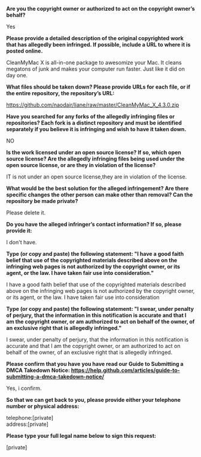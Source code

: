 **Are you the copyright owner or authorized to act on the copyright owner’s behalf?** 

Yes

**Please provide a detailed description of the original copyrighted work that has allegedly been infringed. If possible, include a URL to where it is posted online.**

CleanMyMac X is all-in-one package to awesomize your Mac. It cleans megatons of junk and makes your computer run faster. Just like it did on day one.

**What files should be taken down? Please provide URLs for each file, or if the entire repository, the repository’s URL:** 

https://github.com/naodair/liane/raw/master/CleanMyMac_X_4.3.0.zip

**Have you searched for any forks of the allegedly infringing files or repositories? Each fork is a distinct repository and must be identified separately if you believe it is infringing and wish to have it taken down.** 

NO

**Is the work licensed under an open source license? If so, which open source license? Are the allegedly infringing files being used under the open source license, or are they in violation of the license?**

IT is not under an open source license,they are in violation of the license.

**What would be the best solution for the alleged infringement? Are there specific changes the other person can make other than removal? Can the repository be made private?** 

Please delete it.

**Do you have the alleged infringer’s contact information? If so, please provide it:** 

I don't have.

**Type (or copy and paste) the following statement: "I have a good faith belief that use of the copyrighted materials described above on the infringing web pages is not authorized by the copyright owner, or its agent, or the law. I have taken fair use into consideration."** 

I have a good faith belief that use of the copyrighted materials described above on the infringing web pages is not authorized by the copyright owner, or its agent, or the law. I have taken fair use into consideration

**Type (or copy and paste) the following statement: "I swear, under penalty of perjury, that the information in this notification is accurate and that I am the copyright owner, or am authorized to act on behalf of the owner, of an exclusive right that is allegedly infringed."** 

I swear, under penalty of perjury, that the information in this notification is accurate and that I am the copyright owner, or am authorized to act on behalf of the owner, of an exclusive right that is allegedly infringed.

**Please confirm that you have you have read our Guide to Submitting a DMCA Takedown Notice: https://help.github.com/articles/guide-to-submitting-a-dmca-takedown-notice/** 

Yes, i confirm.

**So that we can get back to you, please provide either your telephone number or physical address:** 

telephone:[private]   
address:[private]

**Please type your full legal name below to sign this request:** 

[private]
